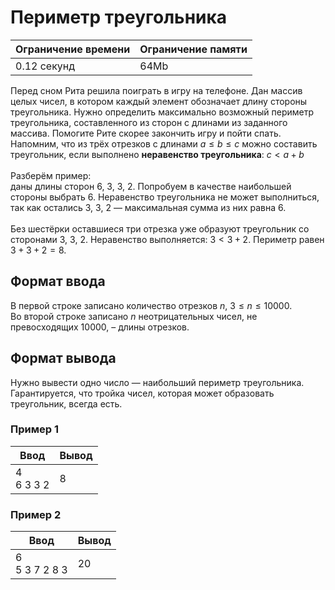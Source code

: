 # Периметр треугольника

| Ограничение времени | Ограничение памяти |
|---------------------|--------------------|
| 0.12 секунд         | 64Mb               |

Перед сном Рита решила поиграть в игру на телефоне. Дан массив целых чисел, в котором каждый элемент обозначает длину стороны треугольника. Нужно определить максимально возможный периметр треугольника, составленного из сторон с длинами из заданного массива. Помогите Рите скорее закончить игру и пойти спать.<br>
Напомним, что из трёх отрезков с длинами $a ≤ b ≤ c$ можно составить треугольник, если выполнено **неравенство треугольника**: $c < a + b$<br>
<br>
Разберём пример:<br>
даны длины сторон $6$, $3$, $3$, $2$. Попробуем в качестве наибольшей стороны выбрать $6$. Неравенство треугольника не может выполниться, так как остались $3$, $3$, $2$ — максимальная сумма из них равна $6$.<br>
<br>
Без шестёрки оставшиеся три отрезка уже образуют треугольник со сторонами $3$, $3$, $2$. Неравенство выполняется: $3 < 3 + 2$. Периметр равен $3 + 3 + 2 = 8$.

## Формат ввода

В первой строке записано количество отрезков $n$, $3 ≤ n ≤ 10000$.<br>
Во второй строке записано $n$ неотрицательных чисел, не превосходящих $10 000$, – длины отрезков.

## Формат вывода

Нужно вывести одно число — наибольший периметр треугольника.<br>
Гарантируется, что тройка чисел, которая может образовать треугольник, всегда есть.

### Пример 1

| Ввод         | Вывод |
|--------------|-------|
| 4<br>6 3 3 2 | 8     |

### Пример 2

| Ввод             | Вывод |
|------------------|-------|
| 6<br>5 3 7 2 8 3 | 20    |
